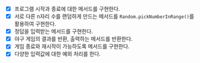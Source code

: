 - [x] 프로그램 시작과 종료에 대한 메서드를 구현한다.
- [x] 서로 다른 n자리 수를 랜덤하게 만드는 메서드를 `Random.pickNumberInRange()`를 활용하여 구현한다.
- [x] 정답을 입력받는 메서드를 구현한다.
- [x] 야구 게임의 결과를 반환, 출력하는 메서드를 반환한다.
- [x] 게임 종료와 재시작이 가능하도록 메서드를 구현한다.
- [x] 다양한 입력값에 대한 예외 처리를 한다.
